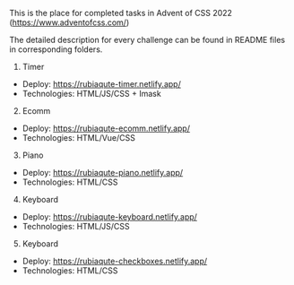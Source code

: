 This is the place for completed tasks in Advent of CSS 2022 (https://www.adventofcss.com/)

The detailed description for every challenge can be found in README files in corresponding folders.

1. Timer
- Deploy: https://rubiaqute-timer.netlify.app/
- Technologies: HTML/JS/CSS + Imask

2. Ecomm
- Deploy: https://rubiaqute-ecomm.netlify.app/
- Technologies: HTML/Vue/CSS

3. Piano
- Deploy: https://rubiaqute-piano.netlify.app/
- Technologies: HTML/CSS

4. Keyboard
- Deploy: https://rubiaqute-keyboard.netlify.app/
- Technologies: HTML/JS/CSS

5. Keyboard
- Deploy: https://rubiaqute-checkboxes.netlify.app/
- Technologies: HTML/CSS
